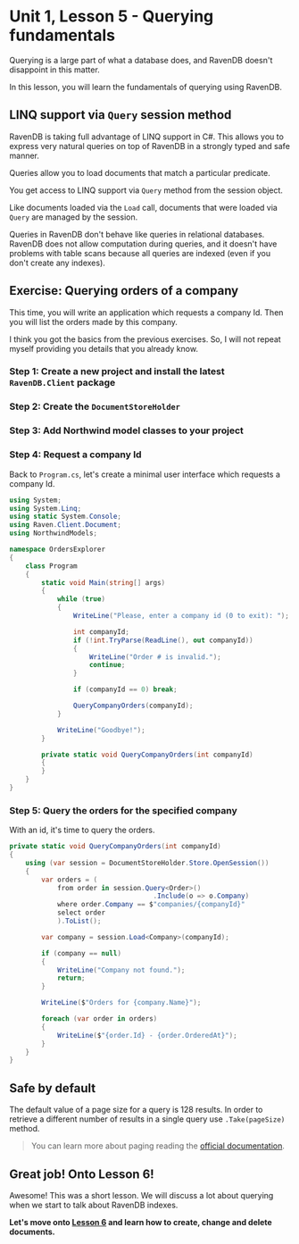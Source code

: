 # Unit 1, Lesson 5 - Querying fundamentals

Querying is a large part of what a database does, and RavenDB doesn't disappoint
in this matter.

In this lesson, you will learn the fundamentals of querying using RavenDB.

## LINQ support via `Query` session method

RavenDB is taking full advantage of LINQ support in C#. This allows you to
express very natural queries on top of RavenDB in a strongly typed and safe
manner.

Queries allow you to load documents that match a particular predicate.

You get access to LINQ support via `Query` method from the session object.

Like documents loaded via the `Load` call, documents that were loaded via
`Query` are managed by the session.

Queries in RavenDB don't behave like queries in relational databases. RavenDB
does not allow computation during queries, and it doesn't have problems with
table scans because all queries are indexed (even if you don't create any indexes).

## Exercise: Querying orders of a company

This time, you will write an application which requests a company Id. Then
you will list the orders made by this company.

I think you got the basics from the previous exercises. So, I will not repeat
myself providing you details that you already know.

### Step 1: Create a new project and install the latest `RavenDB.Client` package

### Step 2: Create the `DocumentStoreHolder`

### Step 3: Add Northwind model classes to your project

### Step 4: Request a company Id

Back to `Program.cs`, let's create a minimal user interface which requests a
company Id.

````csharp
using System;
using System.Linq;
using static System.Console;
using Raven.Client.Document;
using NorthwindModels;

namespace OrdersExplorer
{
    class Program
    {
        static void Main(string[] args)
        {
            while (true)
            {
                WriteLine("Please, enter a company id (0 to exit): ");

                int companyId;
                if (!int.TryParse(ReadLine(), out companyId))
                {
                    WriteLine("Order # is invalid.");
                    continue;
                }

                if (companyId == 0) break;

                QueryCompanyOrders(companyId);
            }

            WriteLine("Goodbye!");
        }

        private static void QueryCompanyOrders(int companyId)
        {
        }
    }
}
````

### Step 5: Query the orders for the specified company

With an id, it's time to query the orders.

````csharp
private static void QueryCompanyOrders(int companyId)
{
    using (var session = DocumentStoreHolder.Store.OpenSession())
    {
        var orders = (
            from order in session.Query<Order>()
                                    .Include(o => o.Company)
            where order.Company == $"companies/{companyId}"
            select order
            ).ToList();

        var company = session.Load<Company>(companyId);

        if (company == null)
        {
            WriteLine("Company not found.");
            return;
        }

        WriteLine($"Orders for {company.Name}");

        foreach (var order in orders)
        {
            WriteLine($"{order.Id} - {order.OrderedAt}");
        }
    }
}
````
## Safe by default

The default value of a page size for a query is 128 results. In order to retrieve a different number of results in a single query use `.Take(pageSize)` method.

> You can learn more about paging reading the [official documentation](http://ravendb.net/docs/article-page/latest/csharp/indexes/querying/paging).

## Great job! Onto Lesson 6!

Awesome! This was a short lesson. We will discuss a lot about querying when we
start to talk about RavenDB indexes.

**Let's move onto [Lesson 6](../lesson6/README.md) and learn how to create, change and delete documents.**
